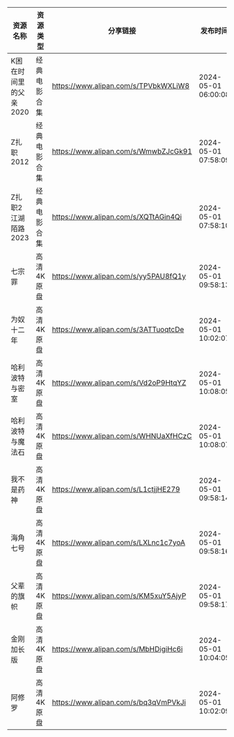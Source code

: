 | 资源名称          | 资源类型   | 分享链接                                 | 发布时间                |
| ------------- | ------ | ------------------------------------ | ------------------- |
| K困在时间里的父亲2020 | 经典电影合集 | https://www.alipan.com/s/TPVbkWXLiW8 | 2024-05-01 06:00:08 |
| Z扎职2012       | 经典电影合集 | https://www.alipan.com/s/WmwbZJcGk91 | 2024-05-01 07:58:09 |
| Z扎职2江湖陌路2023  | 经典电影合集 | https://www.alipan.com/s/XQTtAGin4Qi | 2024-05-01 07:58:10 |
| 七宗罪           | 高清4K原盘 | https://www.alipan.com/s/yy5PAU8fQ1y | 2024-05-01 09:58:13 |
| 为奴十二年         | 高清4K原盘 | https://www.alipan.com/s/3ATTuoqtcDe | 2024-05-01 10:02:07 |
| 哈利波特与密室       | 高清4K原盘 | https://www.alipan.com/s/Vd2oP9HtqYZ | 2024-05-01 10:08:05 |
| 哈利波特与魔法石      | 高清4K原盘 | https://www.alipan.com/s/WHNUaXfHCzC | 2024-05-01 10:08:07 |
| 我不是药神         | 高清4K原盘 | https://www.alipan.com/s/L1ctjjHE279 | 2024-05-01 09:58:14 |
| 海角七号          | 高清4K原盘 | https://www.alipan.com/s/LXLnc1c7yoA | 2024-05-01 09:58:16 |
| 父辈的旗帜         | 高清4K原盘 | https://www.alipan.com/s/KM5xuY5AjyP | 2024-05-01 09:58:17 |
| 金刚加长版         | 高清4K原盘 | https://www.alipan.com/s/MbHDigiHc6i | 2024-05-01 10:04:05 |
| 阿修罗           | 高清4K原盘 | https://www.alipan.com/s/bq3qVmPVkJi | 2024-05-01 10:02:09 |
